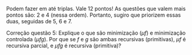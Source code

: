 Podem fazer em até triplas.
Vale 12 pontos!
As questões que valem mais pontos são: 2 e 4 (nessa ordem).
Portanto, sugiro que priorizem essas duas, seguidas de 5, 6 e 7.

Correção questão 5: 
Explique o que são minimização ($\mu f$) e minimização controlada ($\mu f g$). 
Por que  se $f$ e $g$ são ambas recursivas (primitivas), $\mu f$ é recursiva parcial, e $\mu f g$ é recursiva (primitiva)?
